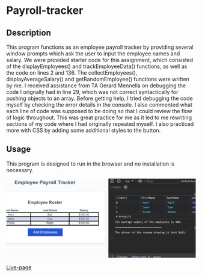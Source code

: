 # Payroll-tracker


## Description
This program functions as an employee payroll tracker by providing several window prompts which ask the user to input the employee names and salary. We were provided starter code for this assignment, which consisted of the displayEmployees() and trackEmployeeData() functions, as well as the code on lines 2 and 136. The collectEmployees(), displayAverageSalary() and getRandomEmployee() functions were written by me. I received assistance from TA Gerard Mennella on debugging the code I orignally had in line 29, which was not correct syntactically for pushing objects to an array. Before getting help, I tried debugging the code myself by checking the error details in the console. I also commented what each line of code was supposed to be doing so that I could review the flow of logic throughout. This was great practice for me as it led to me rewriting sections of my code where I had originally repeated myself. I also practiced more with CSS by adding some additional styles to the button. 

## Usage
This program is designed to run in the browser and no installation is necessary. 

![Screenshot](image.png)


[Live-page](https://digitalscribe53.github.io/Payroll-tracker/)



